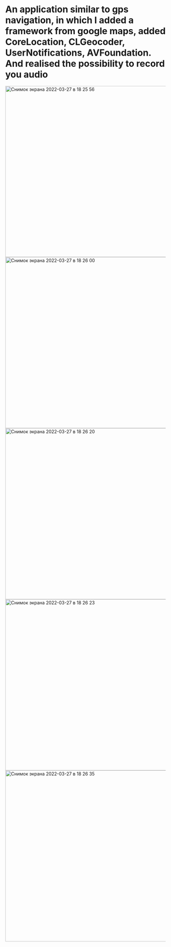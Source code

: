 # An application similar to gps navigation, in which I added a framework from google maps, added CoreLocation, CLGeocoder, UserNotifications, AVFoundation. And realised the possibility to record you audio

<img width="536" alt="Снимок экрана 2022-03-27 в 18 25 56" src="https://user-images.githubusercontent.com/74830450/160286234-87b9aa28-172f-4c34-8ae0-32a9401402bb.png">
<img width="536" alt="Снимок экрана 2022-03-27 в 18 26 00" src="https://user-images.githubusercontent.com/74830450/160286242-3bd73909-ad17-4725-8b6c-df4433fa648d.png">
<img width="536" alt="Снимок экрана 2022-03-27 в 18 26 20" src="https://user-images.githubusercontent.com/74830450/160286243-d0c4266e-f645-4c7b-a75a-06daaac9979d.png">
<img width="536" alt="Снимок экрана 2022-03-27 в 18 26 23" src="https://user-images.githubusercontent.com/74830450/160286249-4acbc851-862b-4f1c-8ccd-4f8ec143cb8d.png">
<img width="536" alt="Снимок экрана 2022-03-27 в 18 26 35" src="https://user-images.githubusercontent.com/74830450/160286251-872bf51a-0094-4ec1-bade-1aa09f689a1c.png">
